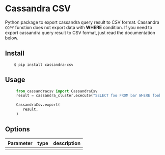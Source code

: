 # Cassandra CSV
Python package to export cassandra query result to CSV format.
Cassandra `COPY` function does not export data with **WHERE** condition. If you need to export cassandra query result to CSV format, just read the documentation below.

## Install
```shell
    $ pip install cassandra-csv
```

## Usage
```python
     from cassandracsv import CassandraCsv
	 result = cassandra_cluster.execute("SELECT foo FROM bar WHERE foobar=2")
	
	 CassandraCsv.export(
		result,
     )
```

## Options
|Parameter| type | description |
|--|--|--|
|  |  |  |
